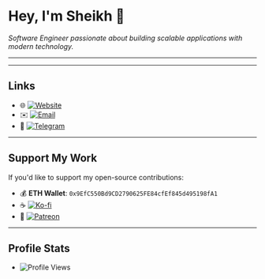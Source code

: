 # **Hey, I'm Sheikh 👋**  
*Software Engineer passionate about building scalable applications with modern technology.*  

---
---

## **Links**  
- 🌐 [![Website](https://img.shields.io/badge/Website-likhonsheikh.com-blue?style=for-the-badge)](https://likhonsheikh.com)  
- ✉️ [![Email](https://img.shields.io/badge/Email-sheikhcodes@duck.com-red?style=for-the-badge)](mailto:sheikhcodes@duck.com)  
- 📣 [![Telegram](https://img.shields.io/badge/Telegram-Join-blue?style=for-the-badge&logo=telegram)](https://t.me/sheikhcodes)  

---

## **Support My Work**  
If you'd like to support my open-source contributions:  

- 💰 **ETH Wallet**: `0x9EfC550Bd9CD2790625FE84cfEf845d495198fA1`  
- ☕ [![Ko-fi](https://img.shields.io/badge/Ko--fi-Support-FF5E5B?style=for-the-badge)](https://ko-fi.com/likhonsheikh)  
- 🎉 [![Patreon](https://img.shields.io/badge/Patreon-Support-orange?style=for-the-badge)](https://patreon.com/sheikhcodes)  

---

## **Profile Stats**  
- ![Profile Views](https://komarev.com/ghpvc/?username=sheikhcodes&style=flat-square&color=blue)  
